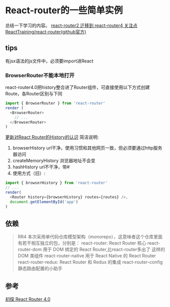 # React-router的一些简单实例
总结一下学习的内容。
[react-router2 迁移到 react-router4 关注点](https://github.com/gmfe/blog/issues/6)
[ReactTraining/react-router(github官方)](https://github.com/ReactTraining/react-router)
## tips
有jsx语法的js文件中，必须要import进React
### BrowserRouter不能本地打开
react-router4.0把history整合进了Router组件，可直接使用以下方式创建Route，各Router区别与下同
```javascript
import { BrowserRouter } from 'react-router'
render (
  <BrowserRouter>
    // ... 
  </BrowserRouter>
)

```
[更新对React Router的History的认识](http://levy.work/2017-01-09-update-knowledge-of-react-router-history/)
简洁说明:
1. browserHistory url干净，使用习惯和其他网页一致，但必须要通过http服务器访问
2. createMemoryHistory 浏览器地址不会变
3. hashHistory url不干净，带#
4. 使用方式（旧）:
```javascript
import { browserHistory } from 'react-router'
// ...
render(
  <Router history={browserHistory} routes={routes} />,
  document.getElementById('app')
)
```

## 依赖
> RR4 本次采用单代码仓库模型架构（monorepo），这意味者这个仓库里面有若干相互独立的包，分别是：
react-router: React Router 核心
react-router-dom 用于 DOM 绑定的 React Router,比react-router多出了 <Link> <BrowserRouter> 这样的 DOM 类组件
react-router-native 用于 React Native 的 React Router
react-router-redux: React Router 和 Redux 的集成
react-router-config 静态路由配置的小助手

## 参考
[初探 React Router 4.0](http://www.jianshu.com/p/e3adc9b5f75c)
